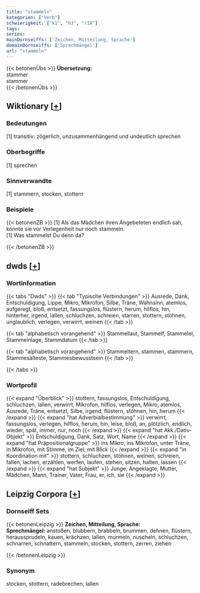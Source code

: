 ```yaml
---
title: "stammeln"
kategorien: ["Verb"]
schwierigkeit: ["k1", "h3", "r18"]
tags:
series:
mainDornseiffs: ['Zeichen, Mitteilung, Sprache']
domainDornseiffs: ['Sprechmängel']
url: "stammeln"
---
```


{{< betonenÜbs >}}
**Übersetzung:**  
stammer  
stammer  
{{< /betonenÜbs >}}

## Wiktionary [[+](https://de.wiktionary.org/wiki/stammeln)]

### Bedeutungen
[1] transitiv: zögerlich, unzusammenhängend und undeutlich sprechen  

### Oberbegriffe
[1] sprechen  

### Sinnverwandte
[1] stammern, stocken, stottern  

### Beispiele
{{< betonenZB >}}
[1] Als das Mädchen ihren Angebeteten endlich sah, konnte sie vor Verlegenheit nur noch stammeln.  
[1] Was stammelst Du denn da?  

{{< /betonenZB >}}


## dwds [[+](https://www.dwds.de/wb/stammeln)]

### Wortinformation
{{< tabs "Dwds" >}}
{{< tab "Typische Verbindungen" >}}
Ausrede, Dank, Entschuldigung, Lippe, Mikro, Mikrofon, Silbe, Träne, Wahnsinn, atemlos, aufgeregt, bloß, entsetzt, fassungslos, flüstern, herum, hilflos, hin, hinterher, irgend, lallen, schluchzen, schreien, starren, stottern, stöhnen, unglaublich, verlegen, verwirrt, weinen
{{< /tab >}}

{{< tab "alphabetisch vorangehend" >}}
Stammellaut, Stammelf, Stammelei, Stammeinlage, Stammdatum
{{< /tab >}}

{{< tab "alphabetisch vorangehend" >}}
Stammeltern, stammen, stammern, Stammesälteste, Stammesbewusstsein
{{< /tab >}}

{{< /tabs >}}

### Wortprofil
{{< expand "Überblick" >}} stottern, fassungslos, Entschuldigung, schluchzen, lallen, verwirrt, Mikrofon, hilflos, verlegen, Mikro, atemlos, Ausrede, Träne, entsetzt, Silbe, irgend, flüstern, stöhnen, hin, herum {{< /expand >}}
{{< expand "hat Adverbialbestimmung" >}} verwirrt, fassungslos, verlegen, hilflos, herum, hin, leise, bloß, an, plötzlich, endlich, wieder, spät, immer, nur, noch {{< /expand >}}
{{< expand "hat Akk./Dativ-Objekt" >}} Entschuldigung, Dank, Satz, Wort, Name {{< /expand >}}
{{< expand "hat Präpositionalgruppe" >}} ins Mikro, ins Mikrofon, unter Träne, in Mikrofon, mit Stimme, im Ziel, mit Blick {{< /expand >}}
{{< expand "in Koordination mit" >}} stottern, schluchzen, stöhnen, weinen, schreien, fallen, lachen, erzählen, werfen, laufen, stehen, sitzen, halten, lassen {{< /expand >}}
{{< expand "hat Subjekt" >}} Junge, Angeklagte, Mutter, Mädchen, Mann, Trainer, Vater, Frau, er, ich, sie {{< /expand >}}

## Leipzig Corpora [[+](https://corpora.uni-leipzig.de/en/res?word=stammeln&corpusId=deu_newscrawl-public_2018)]

### Dornseiff Sets
{{< betonenLeipzig >}}
**Zeichen, Mitteilung, Sprache:**  
**Sprechmängel:** anstoßen, blubbern, brabbeln, brummen, dehnen, flüstern, heraussprudeln, kauen, krächzen, lallen, murmeln, nuscheln, schluchzen, schnarren, schnattern, stammeln, stocken, stottern, zerren, ziehen  

{{< /betonenLeipzig >}}

### Synonym
stocken, stottern, radebrechen, lallen

